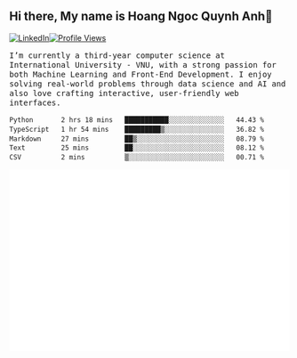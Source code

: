 ## Hi there, My name is Hoang Ngoc Quynh Anh👋

[![LinkedIn](https://img.shields.io/badge/LinkedIn-0077B5?style=flat&logo=linkedin&logoColor=white)](https://www.linkedin.com/in/quynhanh572004/)[![Profile Views](https://komarev.com/ghpvc/?username=Greekatz&color=blue&style=flat-square)](https://github.com/quynhanhhoang572004)  

<samp> I’m currently a third-year computer science at International University - VNU, with a strong passion for both Machine Learning and Front-End Development. I enjoy solving real-world problems through data science and AI and also love crafting interactive, user-friendly web interfaces.<samp> 




<!--START_SECTION:waka-->

```txt
Python       2 hrs 18 mins   ███████████░░░░░░░░░░░░░░   44.43 %
TypeScript   1 hr 54 mins    █████████▒░░░░░░░░░░░░░░░   36.82 %
Markdown     27 mins         ██▒░░░░░░░░░░░░░░░░░░░░░░   08.79 %
Text         25 mins         ██░░░░░░░░░░░░░░░░░░░░░░░   08.12 %
CSV          2 mins          ▒░░░░░░░░░░░░░░░░░░░░░░░░   00.71 %
```

<!--END_SECTION:waka-->

![Full-year Contribution Calendar](https://github.com/quynhanhhoang572004/quynhanhhoang572004/blob/main/metrics.plugin.isocalendar.fullyear.svg)


